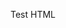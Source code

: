 <link rel="stylesheet" href="https://unpkg.com/leaflet@1.9.4/dist/leaflet.css"
   integrity="sha256-p4NxAoJBhIIN+hmNHrzRCf9tD/miZyoHS5obTRR9BMY="
   crossorigin=""/>

<style>
         #map img
         {
             position: absolute;
             -webkit-box-shadow: revert;
             border: revert;
             margin: 0px;
         }
     </style>
   
<!-- Make sure you put this AFTER Leaflet's CSS -->
<script src="https://unpkg.com/leaflet@1.9.4/dist/leaflet.js" integrity="sha256-20nQCchB9co0qIjJZRGuk2/Z9VM+kNiyxNV1lvTlZBo=" crossorigin=""></script>

Test
HTML


 <div id="map" style="height:300px;"></div>


 <script>
   var map = L.map('map').setView([53.3443221,-78.9722056], 4);

    L.tileLayer('https://tile.openstreetmap.org/{z}/{x}/{y}.png', {
    maxZoom: 19,
    attribution: '© OpenStreetMap'
}).addTo(map);
 </script>
